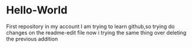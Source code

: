 # Hello-World
First repository in my account
I am trying to learn github,so trying do changes on the readme-edit file
now i trying the same thing over deleting the previous addition
